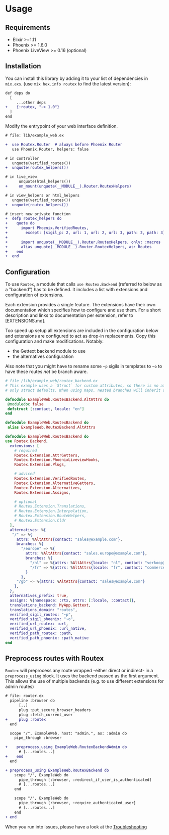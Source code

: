 # Usage

## Requirements

- Elixir >=1.11
- Phoenix >= 1.6.0
- Phoenix LiveView >= 0.16 (optional)


## Installation

You can install this library by adding it to your list of dependencies in `mix.exs`. (use `mix hex.info routex` to find the latest version):

```diff
def deps do
  [
     ...other deps
+    {:routex, "~> 1.0"}
  ]
end
```

Modify the entrypoint of your web interface definition.
```diff
# file: lib/example_web.ex

+  use Routex.Router  # always before Phoenix Router
   use Phoenix.Router, helpers: false

# in controller
   unquote(verified_routes())
+  unquote(routex_helpers())

# in live_view
      unquote(html_helpers())
+     on_mount(unquote(__MODULE__).Router.RoutexHelpers)

# in view_helpers or html_helpers
   unquote(verified_routes())
+  unquote(routex_helpers())

# insert new private function
+  defp routex_helpers do
+    quote do
+      import Phoenix.VerifiedRoutes,
+        except: [sigil_p: 2, url: 1, url: 2, url: 3, path: 2, path: 3]
+
+      import unquote(__MODULE__).Router.RoutexHelpers, only: :macros
+      alias unquote(__MODULE__).Router.RoutexHelpers, as: Routes
+    end
+  end
```

## Configuration

To use `Routex`, a module that calls `use Routex.Backend` (referred to below as a
"backend") has to be defined. It includes a list with extensions and
configuration of extensions.

Each extension provides a single feature. The extensions have their own
documentation which specifies how to configure and use them. For a short
description and links to documentation per extension, refer to [EXTENSIONS.md].

Too speed up setup all extensions are included in the configuration below
and extensions are configured to act as drop-in replacements. Copy this
configuration and make modifications. Notably:

- the Gettext backend module to use
- the alternatives configuration

Also note that you might have to rename some `~p` sigils in templates to `~o` to
have these routes _not_ be branch aware.

```elixir
# file /lib/example_web/routex_backend.ex
# This example uses a `Struct` for custom attributes, so there is no attribute inheritance;
# only struct defaults. When using maps, nested branches will inherit attributes from their parent.

defmodule ExampleWeb.RoutexBackend.AltAttrs do
 @moduledoc false
 defstruct [:contact, locale: "en"]
end

defmodule ExampleWeb.RoutexBackend do
 alias ExampleWeb.RoutexBackend.AltAttrs

defmodule ExampleWeb.RoutexBackend do
use Routex.Backend,
  extensions: [
    # required
    Routex.Extension.AttrGetters,
    Routex.Extension.PhoenixLiveviewHooks,
    Routex.Extension.Plugs,

    # adviced
    Routex.Extension.VerifiedRoutes,
    Routex.Extension.AlternativeGetters,
    Routex.Extension.Alternatives,
    Routex.Extension.Assigns,

    # optional
    # Routex.Extension.Translations,
    # Routex.Extension.Interpolation,
    # Routex.Extension.RouteHelpers,
    # Routex.Extension.Cldr
  ],
  alternatives: %{
   "/" => %{
     attrs: %AltAttrs{contact: "sales@example.com"},
     branches: %{
       "/europe" => %{
         attrs: %AltAttrs{contact: "sales.europe@example.com"},
         branches: %{
           "/nl" => %{attrs: %AltAttrs{locale: "nl", contact: "verkoop@example.nl"}},
           "/fr" => %{attrs: %AltAttrs{locale: "fr", contact: "commerce@example.fr"}}
         }
       },
     "/gb" => %{attrs: %AltAttrs{contact: "sales@example.com"}
    },
  },
  alternatives_prefix: true,
  assigns: %{namespace: :rtx, attrs: [:locale, :contact]},
  translations_backend: MyApp.Gettext,
  translations_domain: "routes",
  verified_sigil_routex: "~p",
  verified_sigil_phoenix: "~o",
  verified_url_routex: :url,
  verified_url_phoenix: :url_native,
  verified_path_routex: :path,
  verified_path_phoenix: :path_native
end
```

## Preprocess routes with Routex

`Routex` will preprocess any route wrapped -either direct or indirect- in a
`preprocess_using` block. It uses the backend passed as the first argument. This
allows the use of multiple backends (e.g. to use different extensions for admin
routes)

```diff
# file: router.ex
  pipeline :browser do
      [..]
      plug :put_secure_browser_headers
      plug :fetch_current_user
+     plug :routex
  end

  scope "/", ExampleWeb, host: "admin.", as: :admin do
    pipe_through :browser

+    preprocess_using ExampleWeb.RoutexBackendAdmin do
      # [...routes...]
+    end
  end

+ preprocess_using ExampleWeb.RoutexBackend do
    scope "/", ExampleWeb do
      pipe_through [:browser, :redirect_if_user_is_authenticated]
      # [...routes...]
    end

    scope "/", ExampleWeb do
      pipe_through [:browser, :require_authenticated_user]
      # [...routes...]
    end
+ end
```

When you run into issues, please have a look at the [Troubleshooting](docs/TROUBLESHOOTING.md)

